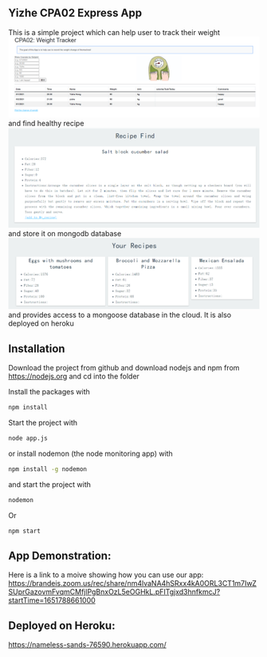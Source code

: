 ## Yizhe CPA02 Express App 

This is a simple project which can help user to track their weight 
![Test Image 1](./public/images/Pic3.png)
and find healthy recipe
![Test Image 2](./public/images/Pic1.png)
and store it on mongodb database
![Test Image 3](./public/images/Pic2.png)
and provides access to a mongoose database in the cloud. 
It is also deployed on heroku


## Installation
Download the project from github and download nodejs and npm from https://nodejs.org
and cd into the folder

Install the packages with
``` bash
npm install
```
Start the project with
``` bash
node app.js
```
or install nodemon (the node monitoring app) with
``` bash
npm install -g nodemon
```
and start the project with
``` bash
nodemon
```
Or 
``` bash
npm start
```

## App Demonstration:
Here is a link to a moive showing how you can use our app: 
https://brandeis.zoom.us/rec/share/nm4lvaNA4hSRxx4kA0ORL3CT1m7IwZSUprGazovmFvqmCMfjlPgBnxOzL5eOGHkL.pFITgjxd3hnfkmcJ?startTime=1651788661000
## Deployed on Heroku:
https://nameless-sands-76590.herokuapp.com/



